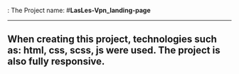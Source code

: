 : The Project name: #**LasLes-Vpn_landing-page**

---

## When creating this project, technologies such as: **html, css, scss, js** were used. The project is also fully responsive.
